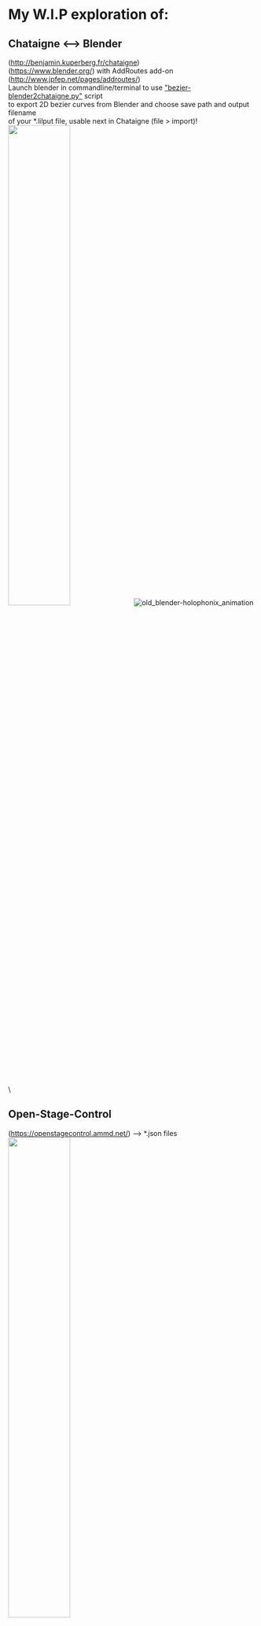  #  My W.I.P exploration of: 
## Chataigne <--> Blender
(http://benjamin.kuperberg.fr/chataigne) \
(https://www.blender.org/) with AddRoutes add-on (http://www.jpfep.net/pages/addroutes/) \
Launch blender in commandline/terminal to use ["bezier-blender2chataigne.py"](../master/blender_files/blender_scripts) script \
to export 2D bezier curves from Blender and choose save path and output filename\
of your *.lilput file, usable next in Chataigne (file > import)!\
<img src="https://user-images.githubusercontent.com/3625655/117938092-f36b4000-b306-11eb-8299-176251e8b213.png" width="50%">
![old_blender-holophonix_animation](https://user-images.githubusercontent.com/3625655/117030296-c06dee80-acff-11eb-867e-792de90fc4b5.gif)\
## Open-Stage-Control
(https://openstagecontrol.ammd.net/) --> *.json files\
<img src="https://user-images.githubusercontent.com/3625655/117117331-b8f62600-ad8f-11eb-8ab2-588eb42b116a.png" width="50%">
<img src="https://user-images.githubusercontent.com/3625655/117154476-2ae46480-adbc-11eb-9979-6f24310feb0b.png" width="50%">\
to control 3D positions/trajectories of objects (object-oriented audio) in live conditions with:\
## Holophonix audio processor
(http://holophonix.xyz/) and its designer (http://holophonix.xyz/designer/).\
![Holophonix_designer-1 7_beta](https://user-images.githubusercontent.com/3625655/117127100-f52f8380-ad9b-11eb-8428-a68ca44ecd5d.gif)

